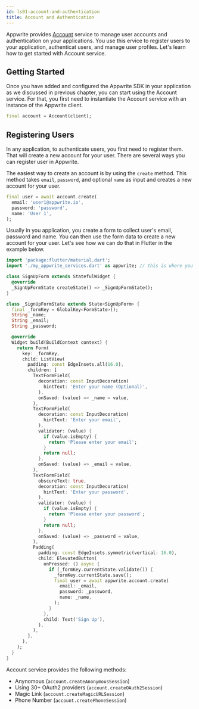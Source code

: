 ```yaml
---
id: ls01-account-and-authentication
title: Account and Authentication
---
```


Appwrite provides [Account](https://appwrite.io/docs/client/account) service to manage user accounts and authentication on your applications. You use this ervice to register users to your application, authenticat users, and manage user profiles. Let's learn how to get started with Account service.

## Getting Started

Once you have added and configured the Appwrite SDK in your application as we discussed in previous chapter, you can start using the Account service. For that, you first need to instantiate the Account service with an instance of the Appwrite client.

```dart
final account = Account(client);
```

## Registering Users

In any application, to authenticate users, you first need to register them. That will create a new account for your user. There are several ways you can register user in Appwrite. 

The easiest way to create an account is by using the `create` method. This method takes `email`, `password`, and optional `name` as input and creates a new account for your user.

```dart
final user = await account.create(
  email: 'user1@appwrite.io',
  password: 'password',
  name: 'User 1',
);
```

Usually in you application, you create a form to collect user's email, password and name. You can then use the form data to create a new account for your user. Let's see how we can do that in Flutter in the example below.

```dart
import 'package:flutter/material.dart';
import './my_appwrite_services.dart' as appwrite; // this is where you have setup Appwrite SDK and services

class SignUpForm extends StatefulWidget {
  @override
  _SignUpFormState createState() => _SignUpFormState();
}

class _SignUpFormState extends State<SignUpForm> {
  final _formKey = GlobalKey<FormState>();
  String _name;
  String _email;
  String _password;

  @override
  Widget build(BuildContext context) {
    return Form(
      key: _formKey,
      child: ListView(
        padding: const EdgeInsets.all(16.0),
        children: [
          TextFormField(
            decoration: const InputDecoration(
              hintText: 'Enter your name (Optional)',
            ),
            onSaved: (value) => _name = value,
          ),
          TextFormField(
            decoration: const InputDecoration(
              hintText: 'Enter your email',
            ),
            validator: (value) {
              if (value.isEmpty) {
                return 'Please enter your email';
              }
              return null;
            },
            onSaved: (value) => _email = value,
          ),
          TextFormField(
            obscureText: true,
            decoration: const InputDecoration(
              hintText: 'Enter your password',
            ),
            validator: (value) {
              if (value.isEmpty) {
                return 'Please enter your password';
              }
              return null;
            },
            onSaved: (value) => _password = value,
          ),
          Padding(
            padding: const EdgeInsets.symmetric(vertical: 16.0),
            child: ElevatedButton(
              onPressed: () async {
                if (_formKey.currentState.validate()) {
                  _formKey.currentState.save();
                  final user = await appwrite.account.create(
                    email: _email,
                    password: _password,
                    name: _name,
                  );
                }
              },
              child: Text('Sign Up'),
            ),
          ),
        ],
      ),
    );
  }
}
```


Account service provides the following methods:

* Anynomous (`account.createAnonymousSession`)
* Using 30+ OAuth2 providers (`account.createOAuth2Session`)
* Magic Link (`account.createMagicURLSession`)
* Phone Number (`account.createPhoneSession`)

